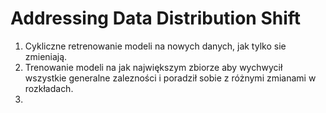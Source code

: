 # Addressing Data Distribution Shift
1. Cykliczne retrenowanie modeli na nowych danych, jak tylko sie zmieniają.
2. Trenowanie modeli na jak największym zbiorze aby wychwycił wszystkie generalne zalezności i poradził sobie z różnymi zmianami w rozkładach.
3. 